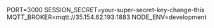 PORT=3000
SESSION_SECRET=your-super-secret-key-change-this
MQTT_BROKER=mqtt://35.154.62.193:1883
NODE_ENV=development
